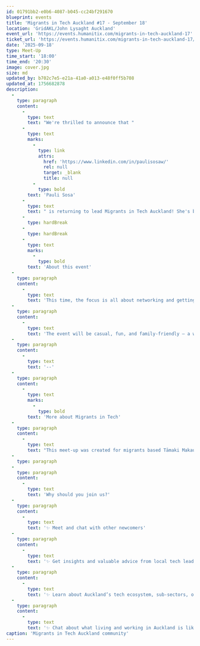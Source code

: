 ```yaml
---
id: 01791bb2-e0b6-4087-b045-cc24bf291670
blueprint: events
title: 'Migrants in Tech Auckland #17 - September 18'
location: 'GridAKL/John Lysaght Auckland'
event_url: 'https://events.humanitix.com/migrants-in-tech-auckland-17'
ticket_url: 'https://events.humanitix.com/migrants-in-tech-auckland-17/tickets'
date: '2025-09-18'
type: Meet-Up
time_start: '18:00'
time_end: '20:30'
image: cover.jpg
size: md
updated_by: b702c7e5-e21a-41a0-a013-e48f0ff5b708
updated_at: 1756682878
description:
  -
    type: paragraph
    content:
      -
        type: text
        text: "We're thrilled to announce that "
      -
        type: text
        marks:
          -
            type: link
            attrs:
              href: 'https://www.linkedin.com/in/paulisosaw/'
              rel: null
              target: _blank
              title: null
          -
            type: bold
        text: 'Pauli Sosa'
      -
        type: text
        text: " is returning to lead Migrants in Tech Auckland! She's back with fresh energy and excitement to reconnect with our amazing community of tech migrants across Tāmaki Makaurau."
      -
        type: hardBreak
      -
        type: hardBreak
      -
        type: text
        marks:
          -
            type: bold
        text: 'About this event'
  -
    type: paragraph
    content:
      -
        type: text
        text: 'This time, the focus is all about networking and getting to know fellow migrants in tech. It’s a great opportunity to expand your connections, share experiences, and be part of our growing community.'
  -
    type: paragraph
    content:
      -
        type: text
        text: 'The event will be casual, fun, and family-friendly – a welcoming space to connect with others. Pizza and beverages will be provided.'
  -
    type: paragraph
    content:
      -
        type: text
        text: '--'
  -
    type: paragraph
    content:
      -
        type: text
        marks:
          -
            type: bold
        text: 'More about Migrants in Tech'
  -
    type: paragraph
    content:
      -
        type: text
        text: "This meet-up was created for migrants based Tāmaki Makaurau Auckland interested in joining the region’s growing tech sector. It's a safe space where you can connect with fellow newcomers and the local tech community."
  -
    type: paragraph
  -
    type: paragraph
    content:
      -
        type: text
        text: 'Why should you join us?'
  -
    type: paragraph
    content:
      -
        type: text
        text: '✨ Meet and chat with other newcomers'
  -
    type: paragraph
    content:
      -
        type: text
        text: '✨ Get insights and valuable advice from local tech leaders and start-ups'
  -
    type: paragraph
    content:
      -
        type: text
        text: '✨ Learn about Auckland’s tech ecosystem, sub-sectors, opportunities and more!'
  -
    type: paragraph
    content:
      -
        type: text
        text: '✨ Chat about what living and working in Auckland is like and make new connections!'
caption: 'Migrants in Tech Auckland community'
---
```

